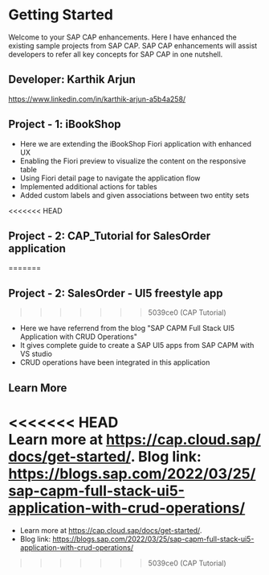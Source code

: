 # Getting Started

Welcome to your SAP CAP enhancements. Here I have enhanced the existing sample projects from SAP CAP.
SAP CAP enhancements will assist developers to refer all key concepts for SAP CAP in one nutshell. 

## Developer: Karthik Arjun 

https://www.linkedin.com/in/karthik-arjun-a5b4a258/

## Project - 1: iBookShop
- Here we are extending the iBookShop Fiori application with enhanced UX 
- Enabling the Fiori preview to visualize the content on the responsive table 
- Using Fiori detail page to navigate the application flow
- Implemented additional actions for tables 
- Added custom labels and given associations between two entity sets 

<<<<<<< HEAD
## Project - 2: CAP_Tutorial for SalesOrder application
=======
## Project - 2: SalesOrder - UI5 freestyle app
>>>>>>> 5039ce0 (CAP Tutorial)
- Here we have referrend from the blog "SAP CAPM Full Stack UI5 Application with CRUD Operations"
- It gives complete guide to create a SAP UI5 apps from SAP CAPM with VS studio 
- CRUD operations have been integrated in this application 

## Learn More

<<<<<<< HEAD
Learn more at https://cap.cloud.sap/docs/get-started/.
Blog link: https://blogs.sap.com/2022/03/25/sap-capm-full-stack-ui5-application-with-crud-operations/
=======
- Learn more at https://cap.cloud.sap/docs/get-started/.
- Blog link: https://blogs.sap.com/2022/03/25/sap-capm-full-stack-ui5-application-with-crud-operations/
>>>>>>> 5039ce0 (CAP Tutorial)

